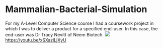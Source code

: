 # Mammalian-Bacterial-Simulation
For my A-Level Computer Science course I had a coursework project in which I was to deliver a product for a specified end-user. In this case, the end-user was Dr Tracy Nevitt of Neem Biotech. 
![](new_gif.gif)
https://youtu.be/xSXazlLjXyU
